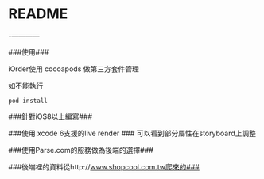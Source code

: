 # README #

-————

###使用###

iOrder使用 cocoapods 做第三方套件管理

如不能執行

```
pod install
````

###針對iOS8以上編寫###

###使用 xcode 6支援的live render ###
可以看到部分屬性在storyboard上調整

###使用Parse.com的服務做為後端的選擇###

###後端裡的資料從http://www.shopcool.com.tw爬來的###







